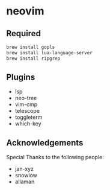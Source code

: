 # neovim

## Required

```bash
brew install gopls
brew install lua-language-server
brew install ripgrep
```

## Plugins

* lsp
* neo-tree
* vim-cmp
* telescope
* toggleterm
* which-key

## Acknowledgements

Special Thanks to the following people:

* jan-xyz
* snowiow
* allaman
